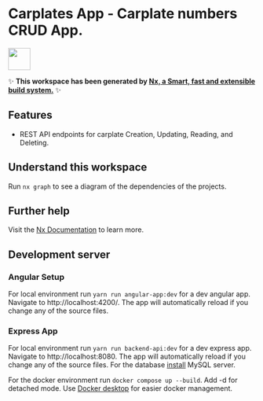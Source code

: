 # Carplates App - Carplate numbers CRUD App.

<a alt="Nx logo" href="https://nx.dev" target="_blank" rel="noreferrer"><img src="https://raw.githubusercontent.com/nrwl/nx/master/images/nx-logo.png" width="45"></a>

✨ **This workspace has been generated by [Nx, a Smart, fast and extensible build system.](https://nx.dev)** ✨

## Features

* REST API endpoints for carplate Creation, Updating, Reading, and Deleting.

## Understand this workspace

Run `nx graph` to see a diagram of the dependencies of the projects.

## Further help

Visit the [Nx Documentation](https://nx.dev) to learn more.

## Development server

### Angular Setup

For local environment run `yarn run angular-app:dev` for a dev angular app. Navigate to http://localhost:4200/. The app will automatically reload if you change any of the source files.

### Express App

For local environment run `yarn run backend-api:dev` for a dev express app. Navigate to http://localhost:8080. The app will automatically reload if you change any of the source files. For the database [install](https://dev.mysql.com/downloads/mysql/) MySQL server.

For the docker environment run `docker compose up --build`. Add -d for detached mode. Use [Docker desktop](https://www.docker.com/products/docker-desktop/) for easier docker management.
